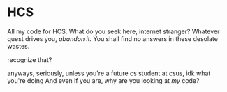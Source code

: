 # HCS
All my code for HCS.
What do you seek here, internet stranger?  Whatever quest drives you, *abandon it.*  You shall find no answers in these desolate wastes.

recognize that?

anyways, seriously, unless you're a future cs student at csus, idk what you're doing
And even if you are, why are you looking at *my* code?
